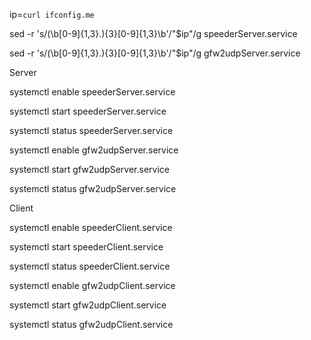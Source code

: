 
ip=`curl ifconfig.me`

sed -r 's/(\b[0-9]{1,3}\.){3}[0-9]{1,3}\b'/"$ip"/g speederServer.service

sed -r 's/(\b[0-9]{1,3}\.){3}[0-9]{1,3}\b'/"$ip"/g gfw2udpServer.service

Server

systemctl enable speederServer.service

systemctl start speederServer.service

systemctl status speederServer.service

systemctl enable gfw2udpServer.service

systemctl start gfw2udpServer.service

systemctl status gfw2udpServer.service

Client

systemctl enable speederClient.service

systemctl start speederClient.service

systemctl status speederClient.service

systemctl enable gfw2udpClient.service

systemctl start gfw2udpClient.service

systemctl status gfw2udpClient.service

